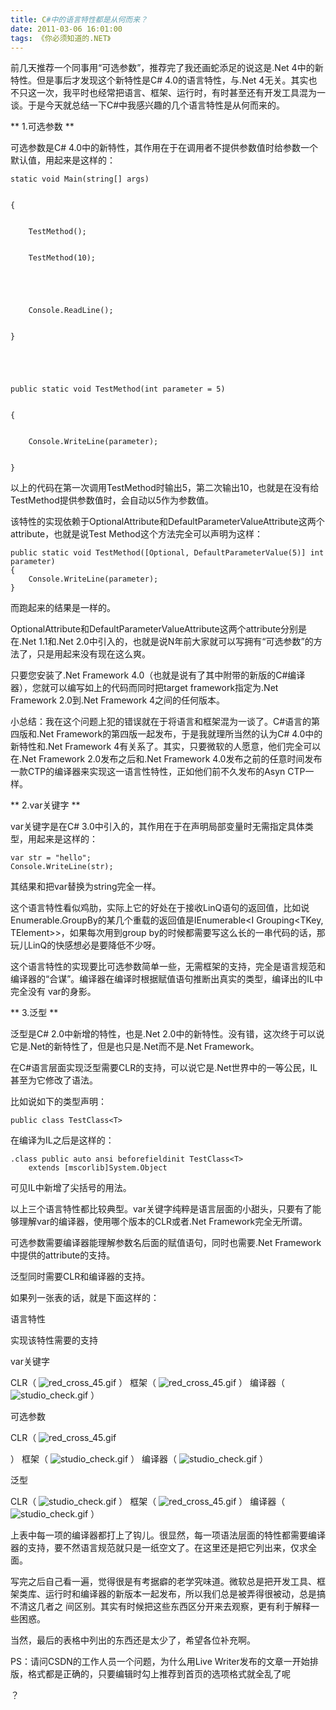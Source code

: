 ```yaml
---
title: C#中的语言特性都是从何而来？
date: 2011-03-06 16:01:00
tags: 《你必须知道的.NET》
---
```


前几天推荐一个同事用“可选参数”，推荐完了我还画蛇添足的说这是.Net 4中的新特性。但是事后才发现这个新特性是C# 4.0的语言特性，与.Net
4无关。其实也不只这一次，我平时也经常把语言、框架、运行时，有时甚至还有开发工具混为一谈。于是今天就总结一下C#中我感兴趣的几个语言特性是从何而来的。

** 1.可选参数  **

可选参数是C# 4.0中的新特性，其作用在于在调用者不提供参数值时给参数一个默认值，用起来是这样的：

    static void Main(string[] args)


    {


        TestMethod();


        TestMethod(10);


     


        Console.ReadLine();


    }


     


    public static void TestMethod(int parameter = 5)


    {


        Console.WriteLine(parameter);


    }

以上的代码在第一次调用TestMethod时输出5，第二次输出10，也就是在没有给TestMethod提供参数值时，会自动以5作为参数值。

该特性的实现依赖于OptionalAttribute和DefaultParameterValueAttribute这两个attribute，也就是说Test
Method这个方法完全可以声明为这样：

    public static void TestMethod([Optional, DefaultParameterValue(5)] int parameter)
    {
        Console.WriteLine(parameter);
    }

而跑起来的结果是一样的。

OptionalAttribute和DefaultParameterValueAttribute这两个attribute分别是在.Net 1.1和.Net
2.0中引入的，也就是说N年前大家就可以写拥有“可选参数”的方法了，只是用起来没有现在这么爽。

只要您安装了.Net Framework 4.0（也就是说有了其中附带的新版的C#编译器），您就可以编写如上的代码而同时把target
framework指定为.Net Framework 2.0到.Net Framework 4之间的任何版本。

小总结：我在这个问题上犯的错误就在于将语言和框架混为一谈了。C#语言的第四版和.Net Framework的第四版一起发布，于是我就理所当然的认为C#
4.0中的新特性和.Net Framework 4有关系了。其实，只要微软的人愿意，他们完全可以在.Net Framework 2.0发布之后和.Net
Framework 4.0发布之前的任意时间发布一款CTP的编译器来实现这一语言性特性，正如他们前不久发布的Asyn CTP一样。

** 2.var关键字  **

var关键字是在C# 3.0中引入的，其作用在于在声明局部变量时无需指定具体类型，用起来是这样的：

    var str = "hello";
    Console.WriteLine(str);

其结果和把var替换为string完全一样。

这个语言特性看似鸡肋，实际上它的好处在于接收LinQ语句的返回值，比如说Enumerable.GroupBy的某几个重载的返回值是IEnumerable<I
Grouping<TKey, TElement>>，如果每次用到group by的时候都需要写这么长的一串代码的话，那玩儿LinQ的快感想必是要降低不少呀。

这个语言特性的实现要比可选参数简单一些，无需框架的支持，完全是语言规范和编译器的“合谋”。编译器在编译时根据赋值语句推断出真实的类型，编译出的IL中完全没有
var的身影。

** 3.泛型  **

泛型是C# 2.0中新增的特性，也是.Net 2.0中的新特性。没有错，这次终于可以说它是.Net的新特性了，但是也只是.Net而不是.Net
Framework。

在C#语言层面实现泛型需要CLR的支持，可以说它是.Net世界中的一等公民，IL甚至为它修改了语法。

比如说如下的类型声明：

    public class TestClass<T>

在编译为IL之后是这样的：

    .class public auto ansi beforefieldinit TestClass<T>
        extends [mscorlib]System.Object

可见IL中新增了尖括号的用法。

以上三个语言特性都比较典型。var关键字纯粹是语言层面的小甜头，只要有了能够理解var的编译器，使用哪个版本的CLR或者.Net
Framework完全无所谓。

可选参数需要编译器能理解参数名后面的赋值语句，同时也需要.Net Framework中提供的attribute的支持。

泛型同时需要CLR和编译器的支持。

如果列一张表的话，就是下面这样的：

语言特性

实现该特性需要的支持

var关键字

CLR（ ![red_cross_45.gif](http://vzochat.com/zh/images/icons/red_cross_45.gif)
） 框架（ ![red_cross_45.gif](http://vzochat.com/zh/images/icons/red_cross_45.gif)
） 编译器（ ![studio_check.gif](http://www.articulate.com/images/studio_check.gif)
）

可选参数

CLR（
![red_cross_45.gif](http://vzochat.com/zh/images/icons/red_cross_45.gif)

） 框架（
![studio_check.gif](http://www.articulate.com/images/studio_check.gif)
 ）
编译器（
![studio_check.gif](http://www.articulate.com/images/studio_check.gif)
 ）

泛型

CLR（
![studio_check.gif](http://www.articulate.com/images/studio_check.gif)
 ）
框架（
![red_cross_45.gif](http://vzochat.com/zh/images/icons/red_cross_45.gif)
 ）
编译器（
![studio_check.gif](http://www.articulate.com/images/studio_check.gif)
 ）

上表中每一项的编译器都打上了钩儿。很显然，每一项语法层面的特性都需要编译器的支持，要不然语言规范就只是一纸空文了。在这里还是把它列出来，仅求全面。

写完之后自己看一遍，觉得很是有考据癖的老学究味道。微软总是把开发工具、框架类库、运行时和编译器的新版本一起发布，所以我们总是被弄得很被动，总是搞不清这几者之
间区别。其实有时候把这些东西区分开来去观察，更有利于解释一些困惑。

当然，最后的表格中列出的东西还是太少了，希望各位补充啊。

PS：请问CSDN的工作人员一个问题，为什么用Live Writer发布的文章一开始排版，格式都是正确的，只要编辑时勾上推荐到首页的选项格式就全乱了呢

？
